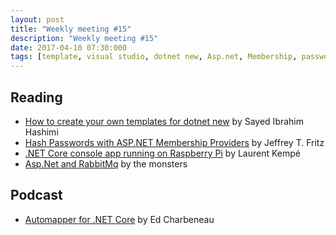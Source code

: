 ```yaml
---
layout: post
title: "Weekly meeting #15"
description: "Weekly meeting #15"
date: 2017-04-10 07:30:000
tags: [template, visual studio, dotnet new, Asp.net, Membership, password, RabbitMq, Automapper, .Net Core]
--- 
```


## Reading
 
* [How to create your own templates for dotnet new](https://blogs.msdn.microsoft.com/dotnet/2017/04/02/how-to-create-your-own-templates-for-dotnet-new/) by Sayed Ibrahim Hashimi
* [Hash Passwords with ASP.NET Membership Providers](https://blogs.msdn.microsoft.com/webdev/2017/03/31/hash-passwords-with-asp-net-membership-providers/) by Jeffrey T. Fritz
* [.NET Core console app running on Raspberry Pi](http://laurentkempe.com/2017/04/03/Dotnet-Core-app-running-on-raspberry-pi/) by Laurent Kempé
* [Asp.Net and RabbitMq](https://aspnetmonsters.com/2017/03/monsters-weekly/ep96/) by the monsters

## Podcast

* [Automapper for .NET Core](http://developer.telerik.com/content-types/podcast/automapper-net-core/) by Ed Charbeneau